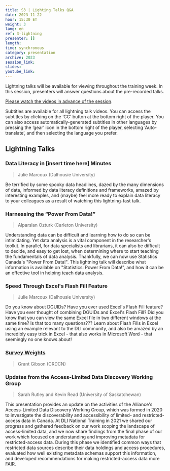 ```yaml
---
title: S3 | Lighting Talks Q&A
date: 2023-11-22
hour: 15:30 ET
weight: 3
lang: en
ref: 3-lightning
presenter: []
length:
time: synchronous
category: presentation
archive: 2023
session_link:
slides:
youtube_link:
---
```

Lightning talks will be available for viewing throughout the training week. In this session, presenters will answer questions about the pre-recorded talks.<!--more-->

[Please watch the videos in advance of the session](https://www.youtube.com/playlist?list=PLa6d-V-ljSCx-OmC5Op6c_Rz-6O_oANbN).

Subtitles are available for all lightning talk videos. You can access the subtitles by clicking on the ‘CC’ button at the bottom right of the player. You can also access automatically-generated subtitles in other languages by pressing the ‘gear’ icon in the bottom right of the player, selecting ‘Auto-translate’, and then selecting the language you prefer.

## Lightning Talks

### Data Literacy in \[insert time here\] Minutes

> Julie Marcoux (Dalhousie University)

Be terrified by some spooky data headlines, dazed by the many dimensions of data, informed by data literacy definitions and frameworks, amazed by interesting examples, and (maybe) feel more ready to explain data literacy to your colleagues as a result of watching this lightning-fast talk.

### Harnessing the “Power From Data!”

> Alparslan Ozturk (Carleton University)

Understanding data can be difficult and learning how to do so can be intimidating. Yet data analysis is a vital component in the researcher's toolkit. In parallel, for data specialists and librarians, it can also be difficult to decide, and easy to get lost, when determining where to start  teaching the fundamentals of data analysis. Thankfully, we can now use Statistics Canada's "Power From Data!". This lightning talk will describe what information is available on "Statistics: Power From Data!", and how it can be an effective tool in helping teach data analysis.

### Speed Through Excel's Flash Fill Feature

> Julie Marcoux (Dalhousie University)

Do you know about DGUIDs? Have you ever used Excel's Flash Fill feature? Have you ever thought of combining DGUIDs and Excel's Flash Fill? Did you know that you can view the same Excel file in two different windows at the same time? Is that too many questions??? Learn about Flash Fills in Excel using an example relevant to the DLI community, and also be amazed by an incredibly easy trick in Excel - that also works in Microsoft Word - that seemingly no one knows about!

### [Survey Weights](https://youtu.be/1kh9cHrL0DE)

> Grant Gibson (CRDCN)

### Updates from the Access-Limited Data Discovery Working Group

> Sarah Rutley and Kevin Read (University of Saskatchewan)

This presentation provides an update on the activities of the Alliance's Access-Limited Data Discovery Working Group, which was formed in 2020 to investigate the discoverability and accessibility of limited- and restricted- access data in Canada. At DLI National Training in 2021 we shared our progress and gathered feedback on our work scoping the landscape of access-limited data, and we now share findings from the final phase of our work which focused on understanding and improving metadata for restricted-access data. During this phase we identified common ways that restricted data sources describe their data holdings and access procedures, evaluated how well existing metadata schemas support this information, and developed recommendations for making restricted-access data more FAIR.
